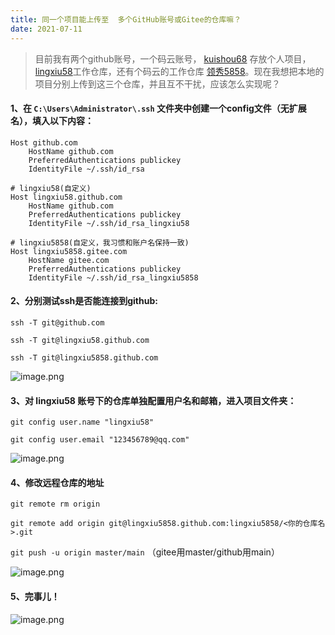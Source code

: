 ```yaml
---
title: 同一个项目能上传至  多个GitHub账号或Gitee的仓库嘛？
date: 2021-07-11
---
```


>目前我有两个github账号，一个码云账号， [kuishou68](https://github.com/kuishou68) 存放个人项目，[ lingxiu58](https://github.com/lingxiu58)工作仓库，还有个码云的工作仓库  [领秀5858](https://gitee.com/lingxiu5858)。现在我想把本地的项目分别上传到这三个仓库，并且互不干扰，应该怎么实现呢？

#### 1、在 `C:\Users\Administrator\.ssh` 文件夹中创建一个config文件（无扩展名），填入以下内容：
````# default
Host github.com
    HostName github.com
    PreferredAuthentications publickey
    IdentityFile ~/.ssh/id_rsa

# lingxiu58(自定义)
Host lingxiu58.github.com
    HostName github.com
    PreferredAuthentications publickey
    IdentityFile ~/.ssh/id_rsa_lingxiu58

# lingxiu5858(自定义，我习惯和账户名保持一致)
Host lingxiu5858.gitee.com
    HostName gitee.com
    PreferredAuthentications publickey
    IdentityFile ~/.ssh/id_rsa_lingxiu5858
````



#### 2、分别测试ssh是否能连接到github:

``ssh -T git@github.com``

``ssh -T git@lingxiu58.github.com``

``ssh -T git@lingxiu5858.github.com``


![image.png](https://p1-juejin.byteimg.com/tos-cn-i-k3u1fbpfcp/41bdba90e56047c1a70fde54ca739f7e~tplv-k3u1fbpfcp-watermark.image)
#### 3、对 lingxiu58 账号下的仓库单独配置用户名和邮箱，进入项目文件夹：

`git config user.name "lingxiu58"`

`git config user.email "123456789@qq.com"`

![image.png](https://p9-juejin.byteimg.com/tos-cn-i-k3u1fbpfcp/4f5c01967fb347ed9cfeb9bfcc465667~tplv-k3u1fbpfcp-watermark.image)

#### 4、修改远程仓库的地址

`git remote rm origin`

`git remote add origin git@lingxiu5858.github.com:lingxiu5858/<你的仓库名>.git`

`git push -u origin master/main` （gitee用master/github用main）

![image.png](https://p1-juejin.byteimg.com/tos-cn-i-k3u1fbpfcp/0433f5adcec448248a2dd29a03aceccd~tplv-k3u1fbpfcp-watermark.image)

#### 5、完事儿！

![image.png](https://p1-juejin.byteimg.com/tos-cn-i-k3u1fbpfcp/8caf240cb22e4e7d910d1c505ecd7aeb~tplv-k3u1fbpfcp-watermark.image)


